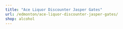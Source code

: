 ```yaml
---
title: "Ace Liquor Discounter Jasper Gates"
url: /edmonton/ace-liquor-discounter-jasper-gates/
shop: alcohol
---
```

